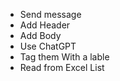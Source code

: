 -   Send message
-   Add Header
-   Add Body
-   Use ChatGPT
-   Tag them With a lable
-   Read from Excel List
